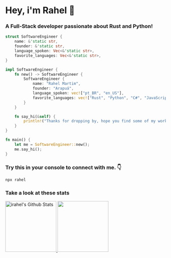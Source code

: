 # Hey, i'm Rahel 👋

### A Full-Stack developer passionate about Rust and Python!

```rust
struct SoftwareEngineer {
    name: &'static str,
    founder: &'static str,
    language_spoken: Vec<&'static str>,
    favorite_languages: Vec<&'static str>,
}

impl SoftwareEngineer {
    fn new() -> SoftwareEngineer {
        SoftwareEngineer {
            name: "Rahel Martim",
            founder: "Arapuá",
            language_spoken: vec!["pt_BR", "en_US"],
            favorite_languages: vec!["Rust", "Python", "C#", "JavaScript"],
        }
    }

    fn say_hi(&self) {
        println!("Thanks for dropping by, hope you find some of my work interesting.");
    }
}

fn main() {
    let me = SoftwareEngineer::new();
    me.say_hi();
}
```

###  Try this in your console to connect with me. 👇

```bash
npx rahel
```

### Take a look at these stats

<div>
  <a href="https://github.com/irahel">
  <img height="160em" src="https://github-readme-stats.vercel.app/api?username=irahel&include_all_commits=true&count_private=true&show_icons=true&line_height=20&title_color=A4C2F4&icon_color=e2f4a4&text_color=A4C2F4&bg_color=06152d" alt="irahel's Github Stats">
  <img height="160em" src="https://github-readme-stats.vercel.app/api/top-langs/?username=irahel&layout=compact&title_color=A4C2F4&text_color=A4C2F4&bg_color=06152d"/>
</div>

